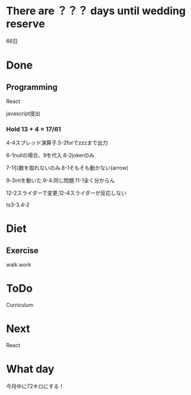# There are ？？？ days until wedding reserve

66日

# Done

## Programming

React

javascript提出

### Hold 13 + 4 = 17/61

4-4スプレッド演算子.5-2forでzzzまで出力

6-1nullの場合、9を代入.6-2jokerのみ

7-1引数を取れないのみ.8-1そもそも動かない(arrow)

9-3intを動いた.9-4.同じ問題.11-1全く分からん

12-2スライダーで変更,12-4スライダーが反応しない

ts3-3.4-2

# Diet

## Exercise 

walk.work

# ToDo

Curriculum

# Next

React

# What day

今月中に72キロにする！
